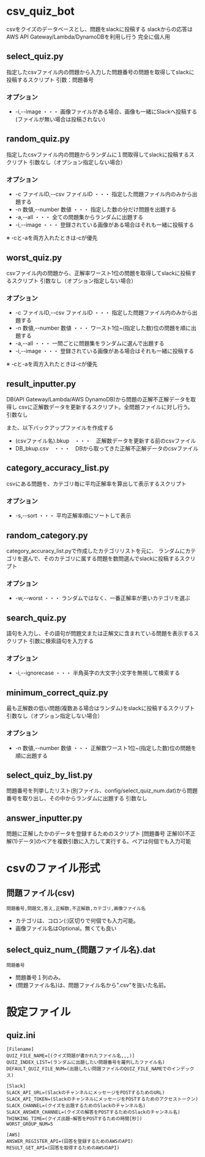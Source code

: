 # csv_quiz_bot

csvをクイズのデータベースとし、問題をslackに投稿する
slackからの応答はAWS API Gateway/Lambda/DynamoDBを利用し行う
完全に個人用

## select_quiz.py

指定したcsvファイル内の問題から入力した問題番号の問題を取得してslackに投稿するスクリプト
引数：問題番号

### オプション

- -i,--image ・・・ 画像ファイルがある場合、画像も一緒にSlackへ投稿する(ファイルが無い場合は投稿されない)


## random_quiz.py

指定したcsvファイル内の問題からランダムに１問取得してslackに投稿するスクリプト
引数なし（オプション指定しない場合）

### オプション

- -c ファイルID,--csv ファイルID ・・・ 指定した問題ファイル内のみから出題する
- -n 数値,--number 数値 ・・・ 指定した数の分だけ問題を出題する
- -a,--all ・・・ 全ての問題集からランダムに出題する
- -i,--image ・・・ 登録されている画像がある場合はそれも一緒に投稿する

※ -cと-aを両方入れたときは-cが優先

## worst_quiz.py

csvファイル内の問題から、正解率ワースト1位の問題を取得してslackに投稿するスクリプト
引数なし（オプション指定しない場合）

### オプション

- -c ファイルID,--csv ファイルID ・・・ 指定した問題ファイル内のみから出題する
- -n 数値,--number 数値 ・・・ ワースト1位~(指定した数)位の問題を順に出題する
- -a,--all ・・・ 一問ごとに問題集をランダムに選んで出題する
- -i,--image ・・・ 登録されている画像がある場合はそれも一緒に投稿する

※ -cと-aを両方入れたときは-cが優先

## result_inputter.py

DB(API Gateway/Lambda/AWS DynamoDB)から問題の正解不正解データを取得し
csvに正解数データを更新するスクリプト。全問題ファイルに対し行う。
引数なし

また、以下バックアップファイルを作成する
- (csvファイル名).bkup　・・・　正解数データを更新する前のcsvファイル
- DB_bkup.csv　・・・　DBから取ってきた正解不正解データのcsvファイル

## category_accuracy_list.py

csvにある問題を、カテゴリ毎に平均正解率を算出して表示するスクリプト

### オプション

- -s,--sort ・・・ 平均正解率順にソートして表示

## random_category.py

category_accuracy_list.pyで作成したカテゴリリストを元に、
ランダムにカテゴリを選んで、そのカテゴリに属する問題を数問選んでslackに投稿するスクリプト

### オプション

- -w,--worst ・・・ ランダムではなく、一番正解率が悪いカテゴリを選ぶ

## search_quiz.py

語句を入力し、その語句が問題文または正解文に含まれている問題を表示するスクリプト
引数に検索語句を入力する

### オプション

- -i,--ignorecase ・・・ 半角英字の大文字小文字を無視して検索する

## minimum_correct_quiz.py

最も正解数の低い問題(複数ある場合はランダム)をslackに投稿するスクリプト
引数なし（オプション指定しない場合）

### オプション

- -n 数値,--number 数値 ・・・ 正解数ワースト1位~(指定した数)位の問題を順に出題する


## select_quiz_by_list.py

問題番号を列挙したリスト(別ファイル、config/select_quiz_num.dat)から問題番号を取り出し、その中からランダムに出題する
引数なし


## answer_inputter.py

問題に正解したかのデータを登録するためのスクリプト
[問題番号 正解(0)不正解(1)データ]のペアを複数引数に入力して実行する。ペアは何個でも入力可能


# csvのファイル形式

## 問題ファイル(csv)

```
問題番号,問題文,答え,正解数,不正解数,カテゴリ,画像ファイル名
```

- カテゴリは、コロン(:)区切りで何個でも入力可能。
- 画像ファイル名はOptional。無くても良い


## select_quiz_num_{問題ファイル名}.dat

```
問題番号
```

- 問題番号１列のみ。
- {問題ファイル名}は、問題ファイル名から".csv"を抜いた名前。


# 設定ファイル

## quiz.ini

```
[Filename]
QUIZ_FILE_NAME=[(クイズ問題が書かれたファイル名,,,)]
QUIZ_INDEX_LIST=(ランダムに出題したい問題番号を羅列したファイル名)
DEFAULT_QUIZ_FILE_NUM=(出題したい問題ファイルのQUIZ_FILE_NAMEでのインデックス)

[Slack]
SLACK_API_URL=(SlackのチャンネルにメッセージをPOSTするためのURL)
SLACK_API_TOKEN=(SlackのチャンネルにメッセージをPOSTするためのアクセストークン)
SLACK_CHANNEL=(クイズを出題するためのSlackのチャンネル名)
SLACK_ANSWER_CHANNEL=(クイズの解答をPOSTするためのSlackのチャンネル名)
THINKING_TIME=(クイズ出題~解答をPOSTするための時間[秒])
WORST_GROUP_NUM=5

[AWS]
ANSWER_REGISTER_API=(回答を登録するためのAWSのAPI)
RESULT_GET_API=(回答を取得するためのAWSのAPI)
```